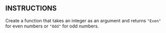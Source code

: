 ## INSTRUCTIONS

Create a function that takes an integer as an argument and returns `"Even"` for even numbers or `"Odd"` for odd numbers.